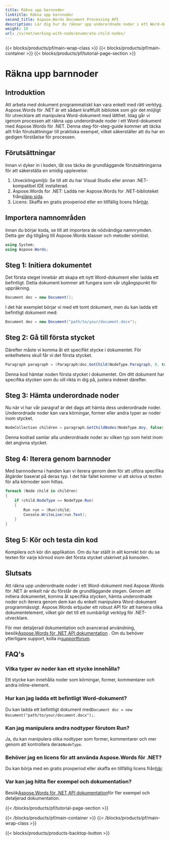 ```yaml
---
title: Räkna upp barnnoder
linktitle: Räkna upp barnnoder
second_title: Aspose.Words Document Processing API
description: Lär dig hur du räknar upp underordnade noder i ett Word-dokument med Aspose.Words för .NET med denna steg-för-steg handledning.
weight: 10
url: /sv/net/working-with-node/enumerate-child-nodes/
---
```


{{< blocks/products/pf/main-wrap-class >}}
{{< blocks/products/pf/main-container >}}
{{< blocks/products/pf/tutorial-page-section >}}

# Räkna upp barnnoder

## Introduktion

Att arbeta med dokument programmatiskt kan vara enkelt med rätt verktyg. Aspose.Words för .NET är ett sådant kraftfullt bibliotek som gör det möjligt för utvecklare att manipulera Word-dokument med lätthet. Idag går vi igenom processen att räkna upp underordnade noder i ett Word-dokument med Aspose.Words för .NET. Denna steg-för-steg-guide kommer att täcka allt från förutsättningar till praktiska exempel, vilket säkerställer att du har en gedigen förståelse för processen.

## Förutsättningar

Innan vi dyker in i koden, låt oss täcka de grundläggande förutsättningarna för att säkerställa en smidig upplevelse:

1. Utvecklingsmiljö: Se till att du har Visual Studio eller annan .NET-kompatibel IDE installerad.
2.  Aspose.Words for .NET: Ladda ner Aspose.Words for .NET-biblioteket från[släpp sida](https://releases.aspose.com/words/net/).
3.  Licens: Skaffa en gratis provperiod eller en tillfällig licens från[här](https://purchase.aspose.com/temporary-license/).

## Importera namnområden

Innan du börjar koda, se till att importera de nödvändiga namnrymden. Detta ger dig tillgång till Aspose.Words klasser och metoder sömlöst.

```csharp
using System;
using Aspose.Words;
```

## Steg 1: Initiera dokumentet

Det första steget innebär att skapa ett nytt Word-dokument eller ladda ett befintligt. Detta dokument kommer att fungera som vår utgångspunkt för uppräkning.

```csharp
Document doc = new Document();
```

I det här exemplet börjar vi med ett tomt dokument, men du kan ladda ett befintligt dokument med:

```csharp
Document doc = new Document("path/to/your/document.docx");
```

## Steg 2: Gå till första stycket

Därefter måste vi komma åt ett specifikt stycke i dokumentet. För enkelhetens skull får vi det första stycket.

```csharp
Paragraph paragraph = (Paragraph)doc.GetChild(NodeType.Paragraph, 0, true);
```

Denna kod hämtar noden första stycket i dokumentet. Om ditt dokument har specifika stycken som du vill rikta in dig på, justera indexet därefter.

## Steg 3: Hämta underordnade noder

Nu när vi har vår paragraf är det dags att hämta dess underordnade noder. Underordnade noder kan vara körningar, former eller andra typer av noder inom stycket.

```csharp
NodeCollection children = paragraph.GetChildNodes(NodeType.Any, false);
```

Denna kodrad samlar alla underordnade noder av vilken typ som helst inom det angivna stycket.

## Steg 4: Iterera genom barnnoder

Med barnnoderna i handen kan vi iterera genom dem för att utföra specifika åtgärder baserat på deras typ. I det här fallet kommer vi att skriva ut texten för alla körnoder som hittas.

```csharp
foreach (Node child in children)
{
    if (child.NodeType == NodeType.Run)
    {
        Run run = (Run)child;
        Console.WriteLine(run.Text);
    }
}
```

## Steg 5: Kör och testa din kod

Kompilera och kör din applikation. Om du har ställt in allt korrekt bör du se texten för varje körnod inom det första stycket utskrivet på konsolen.

## Slutsats

Att räkna upp underordnade noder i ett Word-dokument med Aspose.Words för .NET är enkelt när du förstår de grundläggande stegen. Genom att initiera dokumentet, komma åt specifika stycken, hämta underordnade noder och iterera genom dem kan du enkelt manipulera Word-dokument programmässigt. Aspose.Words erbjuder ett robust API för att hantera olika dokumentelement, vilket gör det till ett oumbärligt verktyg för .NET-utvecklare.

 För mer detaljerad dokumentation och avancerad användning, besök[Aspose.Words för .NET API dokumentation](https://reference.aspose.com/words/net/) . Om du behöver ytterligare support, kolla in[supportforum](https://forum.aspose.com/c/words/8).

## FAQ's

### Vilka typer av noder kan ett stycke innehålla?
Ett stycke kan innehålla noder som körningar, former, kommentarer och andra inline-element.

### Hur kan jag ladda ett befintligt Word-dokument?
 Du kan ladda ett befintligt dokument med`Document doc = new Document("path/to/your/document.docx");`.

### Kan jag manipulera andra nodtyper förutom Run?
 Ja, du kan manipulera olika nodtyper som former, kommentarer och mer genom att kontrollera deras`NodeType`.

### Behöver jag en licens för att använda Aspose.Words för .NET?
 Du kan börja med en gratis provperiod eller skaffa en tillfällig licens från[här](https://purchase.aspose.com/temporary-license/).

### Var kan jag hitta fler exempel och dokumentation?
 Besök[Aspose.Words för .NET API dokumentation](https://reference.aspose.com/words/net/)för fler exempel och detaljerad dokumentation.

{{< /blocks/products/pf/tutorial-page-section >}}

{{< /blocks/products/pf/main-container >}}
{{< /blocks/products/pf/main-wrap-class >}}

{{< blocks/products/products-backtop-button >}}
